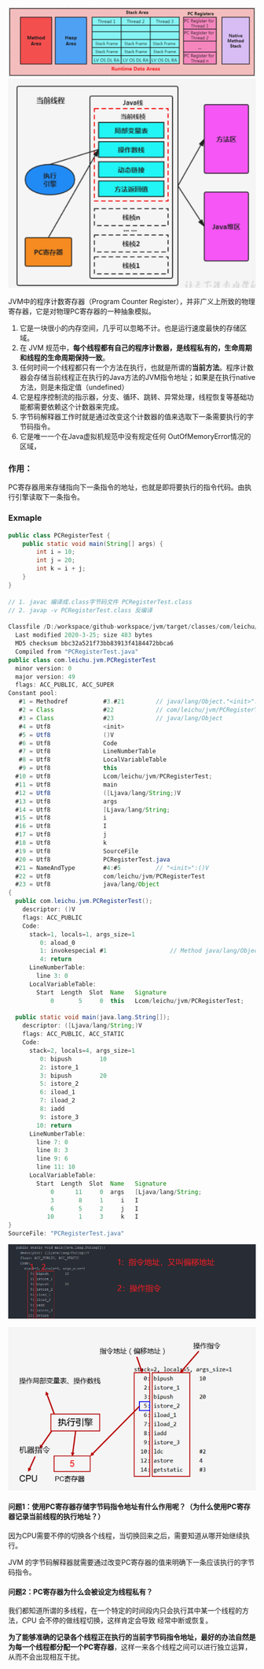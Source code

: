 ![运行时数据区](/images/jvm/运行时数据区.png)
![PC寄存器](/images/jvm/PC寄存器.png)

JVM中的程序计数寄存器（Program Counter Register），并非广义上所致的物理寄存器，它是对物理PC寄存器的一种抽象模拟。

1. 它是一块很小的内存空间，几乎可以忽略不计。也是运行速度最快的存储区域。
2. 在 JVM 规范中，**每个线程都有自己的程序计数器，是线程私有的，生命周期和线程的生命周期保持一致**。
3. 任何时间一个线程都只有一个方法在执行，也就是所谓的**当前方法**。程序计数器会存储当前线程正在执行的Java方法的JVM指令地址；如果是在执行native方法，则是未指定值（undefined）
4. 它是程序控制流的指示器，分支、循环、跳转、异常处理，线程恢复等基础功能都需要依赖这个计数器来完成。
5. 字节码解释器工作时就是通过改变这个计数器的值来选取下一条需要执行的字节码指令。
6. 它是唯一一个在Java虚拟机规范中没有规定任何 OutOfMemoryError情况的区域，

### 作用： 
PC寄存器用来存储指向下一条指令的地址，也就是即将要执行的指令代码。由执行引擎读取下一条指令。


### Exmaple

```java
public class PCRegisterTest {
	public static void main(String[] args) {
		int i = 10;
		int j = 20;
		int k = i + j;
	}
}

// 1. javac 编译成.class字节码文件 PCRegisterTest.class
// 2. javap -v PCRegisterTest.class 反编译

Classfile /D:/workspace/github-workspace/jvm/target/classes/com/leichu/jvm/PCRegisterTest.class
  Last modified 2020-3-25; size 483 bytes
  MD5 checksum bbc32a521f73bb83913f4184472bbca6
  Compiled from "PCRegisterTest.java"
public class com.leichu.jvm.PCRegisterTest
  minor version: 0
  major version: 49
  flags: ACC_PUBLIC, ACC_SUPER
Constant pool:
   #1 = Methodref          #3.#21         // java/lang/Object."<init>":()V
   #2 = Class              #22            // com/leichu/jvm/PCRegisterTest
   #3 = Class              #23            // java/lang/Object
   #4 = Utf8               <init>
   #5 = Utf8               ()V
   #6 = Utf8               Code
   #7 = Utf8               LineNumberTable
   #8 = Utf8               LocalVariableTable
   #9 = Utf8               this
  #10 = Utf8               Lcom/leichu/jvm/PCRegisterTest;
  #11 = Utf8               main
  #12 = Utf8               ([Ljava/lang/String;)V
  #13 = Utf8               args
  #14 = Utf8               [Ljava/lang/String;
  #15 = Utf8               i
  #16 = Utf8               I
  #17 = Utf8               j
  #18 = Utf8               k
  #19 = Utf8               SourceFile
  #20 = Utf8               PCRegisterTest.java
  #21 = NameAndType        #4:#5          // "<init>":()V
  #22 = Utf8               com/leichu/jvm/PCRegisterTest
  #23 = Utf8               java/lang/Object
{
  public com.leichu.jvm.PCRegisterTest();
    descriptor: ()V
    flags: ACC_PUBLIC
    Code:
      stack=1, locals=1, args_size=1
         0: aload_0
         1: invokespecial #1                  // Method java/lang/Object."<init>":()V
         4: return
      LineNumberTable:
        line 3: 0
      LocalVariableTable:
        Start  Length  Slot  Name   Signature
            0       5     0  this   Lcom/leichu/jvm/PCRegisterTest;

  public static void main(java.lang.String[]);
    descriptor: ([Ljava/lang/String;)V
    flags: ACC_PUBLIC, ACC_STATIC
    Code:
      stack=2, locals=4, args_size=1
         0: bipush        10
         2: istore_1
         3: bipush        20
         5: istore_2
         6: iload_1
         7: iload_2
         8: iadd
         9: istore_3
        10: return
      LineNumberTable:
        line 7: 0
        line 8: 3
        line 9: 6
        line 11: 10
      LocalVariableTable:
        Start  Length  Slot  Name   Signature
            0      11     0  args   [Ljava/lang/String;
            3       8     1     i   I
            6       5     2     j   I
           10       1     3     k   I
}
SourceFile: "PCRegisterTest.java"

```

![指令](/images/jvm/指令.png)

![指令](/images/jvm/指令2.png)

#### 问题1：使用PC寄存器存储字节码指令地址有什么作用呢？（为什么使用PC寄存器记录当前线程的执行地址？）

因为CPU需要不停的切换各个线程，当切换回来之后，需要知道从哪开始继续执行。

JVM 的字节码解释器就需要通过改变PC寄存器的值来明确下一条应该执行的字节码指令。

#### 问题2：PC寄存器为什么会被设定为线程私有？

我们都知道所谓的多线程，在一个特定的时间段内只会执行其中某一个线程的方法，CPU 会不停的做线程切换，这样肯定会导致 经常中断或恢复。

**为了能够准确的记录各个线程正在执行的当前字节码指令地址，最好的办法自然是为每一个线程都分配一个PC寄存器**，这样一来各个线程之间可以进行独立运算，从而不会出现相互干扰。